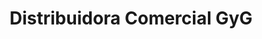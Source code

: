---
title: "Distribuidora Comercial GyG"
url: /villa-canales/distribuidora-comercial-gyg/
shop: piezas de automóviles
---